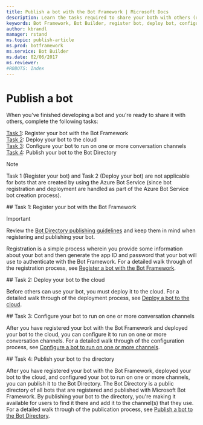 ```yaml
---
title: Publish a bot with the Bot Framework | Microsoft Docs
description: Learn the tasks required to share your both with others (register bot, deploy bot, configure bot, publish bot).
keywords: Bot Framework, Bot Builder, register bot, deploy bot, configure bot, publish bot, Bot Directory
author: kbrandl
manager: rstand
ms.topic: publish-article
ms.prod: botframework
ms.service: Bot Builder
ms.date: 02/06/2017
ms.reviewer:
#ROBOTS: Index
---
```


# Publish a bot

When you've finished developing a bot and you're ready to share it with others, complete the following tasks:

[Task 1](#register): Register your bot with the Bot Framework<br/>
[Task 2](#deploy): Deploy your bot to the cloud<br/>
[Task 3](#configure): Configure your bot to run on one or more conversation channels<br/>
[Task 4](#publish): Publish your bot to the Bot Directory

> [!NOTE]
> Task 1 (Register your bot) and Task 2 (Deploy your bot) are not applicable for bots that are created by using the Azure Bot Service
> (since bot registration and deployment are handled as part of the Azure Bot Service bot creation process).

##<a id="register"></a> Task 1: Register your bot with the Bot Framework

> [!IMPORTANT]
> Review the [Bot Directory publishing guidelines](bot-framework-publish-review-guidelines.md) and keep them in mind when registering and publishing your bot.

Registration is a simple process wherein you provide some information about your bot and then generate the app ID and password that your bot will use to authenticate with the Bot Framework.
For a detailed walk through of the registration process, see [Register a bot with the Bot Framework](bot-framework-publish-register.md).

##<a id="deploy"></a> Task 2: Deploy your bot to the cloud

Before others can use your bot, you must deploy it to the cloud.
For a detailed walk through of the deployment process, see [Deploy a bot to the cloud](bot-framework-publish-deploy.md).

##<a id="configure"></a> Task 3: Configure your bot to run on one or more conversation channels

After you have registered your bot with the Bot Framework and deployed your bot to the cloud, you can configure it to run on one or more conversation channels.
For a detailed walk through of the configuration process, see [Configure a bot to run on one or more channels](bot-framework-publish-configure.md).

##<a id="publish"></a> Task 4: Publish your bot to the directory

After you have registered your bot with the Bot Framework, deployed your bot to the cloud, and configured your bot to run on one or more channels, you can publish it to the Bot Directory.
The Bot Directory is a public directory of all bots that are registered and published with Microsoft Bot Framework.
By publishing your bot to the directory, you're making it available for users to find it there and add it to the channel(s) that they use.
For a detailed walk through of the publication process, see [Publish a bot to the Bot Directory](bot-framework-publish-add-to-directory.md).
